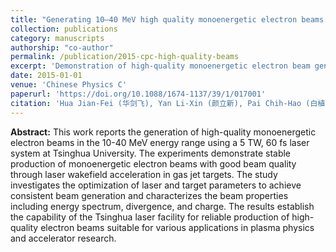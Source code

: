 ```yaml
---
title: "Generating 10–40 MeV high quality monoenergetic electron beams using a 5 TW 60 fs laser at Tsinghua University"
collection: publications
category: manuscripts
authorship: "co-author"
permalink: /publication/2015-cpc-high-quality-beams
excerpt: 'Demonstration of high-quality monoenergetic electron beam generation using a compact 5 TW 60 fs laser system at Tsinghua University, achieving 10-40 MeV beams with excellent beam quality.'
date: 2015-01-01
venue: 'Chinese Physics C'
paperurl: 'https://doi.org/10.1088/1674-1137/39/1/017001'
citation: 'Hua Jian-Fei (华剑飞), Yan Li-Xin (颜立新), Pai Chih-Hao (白植豪), Zhang Chao-Jie (张超杰), Li Fei (李飞), Wan Yang (万阳), Wu Yi-Peng (吴益鹏), Xu Xin-Lu (徐新路), Du Ying-Chao (杜应超), Huang Wen-Hui (黄文会), Chen Huai-Bi (陈怀壁), Tang Chuan-Xiang (唐传祥), Lu Wei (鲁巍), "Generating 10–40 MeV high quality monoenergetic electron beams using a 5 TW 60 fs laser at Tsinghua University," <i>Chinese Physics C</i> 39(1), 017001 (2015).'
---
```

**Abstract:** This work reports the generation of high-quality monoenergetic electron beams in the 10-40 MeV energy range using a 5 TW, 60 fs laser system at Tsinghua University. The experiments demonstrate stable production of monoenergetic electron beams with good beam quality through laser wakefield acceleration in gas jet targets. The study investigates the optimization of laser and target parameters to achieve consistent beam generation and characterizes the beam properties including energy spectrum, divergence, and charge. The results establish the capability of the Tsinghua laser facility for reliable production of high-quality electron beams suitable for various applications in plasma physics and accelerator research.
